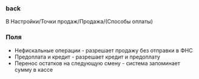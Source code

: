 ﻿### back
В Настройки/Точки продаж/Продажа/(Способы оплаты)
### Поля

- Нефискальные операции - разрешает продажу без отправки в ФНС 
- Предоплата и кредит - разрешает кредит и предоплату
- Перенос остатков на следующую смену - система запоминает сумму в кассе



